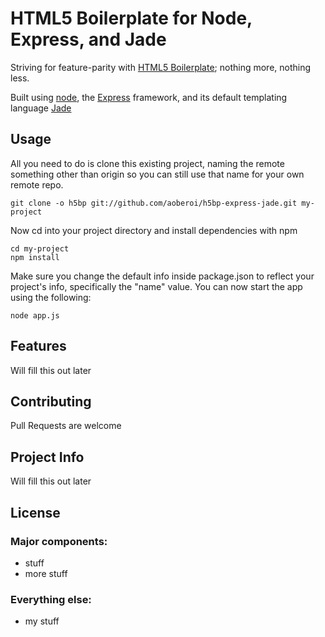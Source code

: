 # HTML5 Boilerplate for Node, Express, and Jade

  Striving for feature-parity with [HTML5 Boilerplate](http://html5boilerplate.com); nothing more, nothing less.

  Built using [node](http://nodejs.org), the [Express](http://expressjs.org) framework, and its default templating 
  language [Jade](http://jade-lang.com)
  
## Usage

  All you need to do is clone this existing project, naming the remote something other than origin so you can
  still use that name for your own remote repo.
  
    git clone -o h5bp git://github.com/aoberoi/h5bp-express-jade.git my-project
  
  Now cd into your project directory and install dependencies with npm
  
    cd my-project
    npm install
  
  Make sure you change the default info inside package.json to reflect your project's info, specifically the
  "name" value. You can now start the app using the following:
  
    node app.js

## Features

  Will fill this out later

## Contributing

  Pull Requests are welcome
  
## Project Info

  Will fill this out later
  
## License

### Major components:

  * stuff
  * more stuff

### Everything else:

  * my stuff
